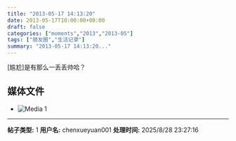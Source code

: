 ```yaml
---
title: "2013-05-17 14:13:20"
date: 2013-05-17T10:00:00+08:00
draft: false
categories: ["moments","2013","2013-05"]
tags: ["朋友圈","生活记录"]
summary: "2013-05-17 14:13:20..."
---
```


[尴尬]是有那么一丢丢帅哈？

## 媒体文件

- ![Media 1](/Moments/photos/2013-05-17/201305171413200.jpg)

---

**帖子类型:** 1
**用户名:** chenxueyuan001
**处理时间:** 2025/8/28 23:27:16